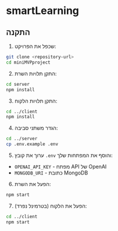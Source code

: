 # smartLearning

## התקנה

1. שכפל את הפרויקט:
```bash
git clone <repository-url>
cd miniMVPproject
```

2. התקן תלויות השרת:
```bash
cd server
npm install
```

3. התקן תלויות הלקוח:
```bash
cd ../client
npm install
```

4. הגדר משתני סביבה:
```bash
cd ../server
cp .env.example .env
```

5. ערוך את קובץ `.env` והוסף את המפתחות שלך:
- `OPENAI_API_KEY` - מפתח API של OpenAI
- `MONGODB_URI` - כתובת MongoDB

6. הפעל את השרת:
```bash
npm start
```

7. הפעל את הלקוח (בטרמינל נפרד):
```bash
cd ../client
npm start
```  
